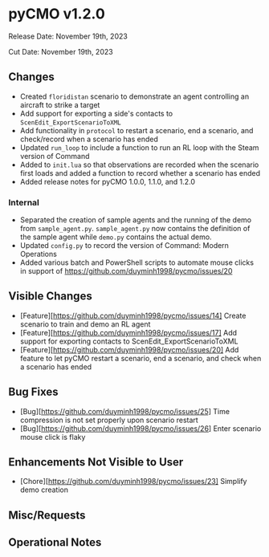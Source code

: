 # pyCMO v1.2.0

Release Date: November 19th, 2023

Cut Date: November 19th, 2023

## Changes
* Created `floridistan` scenario to demonstrate an agent controlling an aircraft to strike a target
* Add support for exporting a side's contacts to `ScenEdit_ExportScenarioToXML`
* Add functionality in `protocol` to restart a scenario, end a scenario, and check/record when a scenario has ended
* Updated `run_loop` to include a function to run an RL loop with the Steam version of Command
* Added to `init.lua` so that observations are recorded when the scenario first loads and added a function to record whether a scenario has ended
* Added release notes for pyCMO 1.0.0, 1.1.0, and 1.2.0

### Internal
* Separated the creation of sample agents and the running of the demo from `sample_agent.py`. `sample_agent.py` now contains the definition of the sample agent while `demo.py` contains the actual demo.
* Updated `config.py` to record the version of Command: Modern Operations
* Added various batch and PowerShell scripts to automate mouse clicks in support of https://github.com/duyminh1998/pycmo/issues/20

## Visible Changes
* [Feature][https://github.com/duyminh1998/pycmo/issues/14] Create scenario to train and demo an RL agent
* [Feature][https://github.com/duyminh1998/pycmo/issues/17] Add support for exporting contacts to ScenEdit_ExportScenarioToXML
* [Feature][https://github.com/duyminh1998/pycmo/issues/20] Add feature to let pyCMO restart a scenario, end a scenario, and check when a scenario has ended

## Bug Fixes
* [Bug][https://github.com/duyminh1998/pycmo/issues/25] Time compression is not set properly upon scenario restart
* [Bug][https://github.com/duyminh1998/pycmo/issues/26] Enter scenario mouse click is flaky

## Enhancements Not Visible to User
* [Chore][https://github.com/duyminh1998/pycmo/issues/23] Simplify demo creation

## Misc/Requests

## Operational Notes
